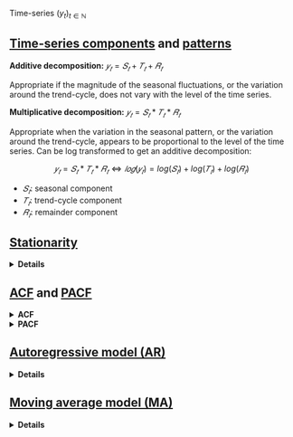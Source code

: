 Time-series $(y_t)_{t \in \mathbb{N}}$


## [Time-series components](https://otexts.com/fpp2/components.html) and [patterns](https://otexts.com/fpp2/tspatterns.html)

**Additive decomposition:**  $𝑦_𝑡 = 𝑆_𝑡 + 𝑇_𝑡 + 𝑅_𝑡$
 
Appropriate if the magnitude of the seasonal fluctuations, or the variation around the trend-cycle, does not vary with the level of the time series.

**Multiplicative decomposition:**  $𝑦_𝑡 = 𝑆_𝑡 * 𝑇_𝑡 * 𝑅_𝑡$
 
Appropriate when the variation in the seasonal pattern, or the variation around the trend-cycle, appears to be proportional to the level of the time series. 
Can be log transformed to get an additive decomposition:

$$𝑦_𝑡 = 𝑆_𝑡 * 𝑇_𝑡 * 𝑅_𝑡 \Leftrightarrow 𝑙𝑜𝑔(𝑦_𝑡) = log(𝑆_𝑡) + log(𝑇_𝑡) + log(𝑅_𝑡)$$
 
- $𝑆_𝑡$: seasonal component
- $𝑇_𝑡$: trend-cycle component
- $𝑅_𝑡$: remainder component


## [Stationarity](https://otexts.com/fpp2/stationarity.html)

<details>
<summary><b>Details</b></summary>

A stationary time series is one whose properties do not depend on the time at which the series is observed:
- constant mean ($\leftrightarrow$ no trend)
- constant standard deviation
- no seasonality

A white noise series is stationary (key property: it's not predictable):
- mean = 0
- constant standard deviation
- correlation between lags is zero

A time-series with cyclic behaviour (but no trend or seasonality) is stationary because the cycles are not of a fixed length, so before we observe the series we cannot be sure where the peaks and troughs of the cycles will be.

**Log-transformation** can help stabilize the variance of a time-series.

**Differencing** can help stabilise the mean of a time-series and eliminate/reduce trend and seasonality. 
The differenced series is the change between consecutive observations $y_t' = y_t - y_{t-1}$
- This can be applied multiple times, or there's also seasonal differencing $y_t' = y_t - y_{t-m}$ for $m \geq 1$.
- If differencing is used, it's important that the differences are interpretable.

How to test for stationarity:
- visually
- global vs. local tests
- ACF: for a stationary time-series, the ACF will drop to zero relatively quickly
- statistical hypothesis tests for stationarity to more objectively determine if differencing is required, such as the *unit root test* or *augmented Dickey-Fuller test*
</details>


## [ACF](https://otexts.com/fpp2/autocorrelation.html) and [PACF](https://otexts.com/fpp2/non-seasonal-arima.html)

<details>
<summary><b>ACF</b></summary>

Complete auto-correlation function, giving auto-correlation values of a series with its lagged values. 
Describes how much the present value of a series is related with its past values. 
A time-series can have components like trend, seasonality, cyclic and residual. 
ACF considers all these components when finding correlations.

--> Used to find the order of the moving average (MA) process
</details>

<details>
<summary><b>PACF</b></summary>

Partial auto-correlation function. 
Instead of finding correlation of present values with all lags like ACF, it finds the correlation of the residual (i.e. what remains after removing effects already explained by earlier lags) with the next lag value. 
Essentially at each time $t$ it calculates the "pure" correlations between $y_t$ and $y_{t-k}$ (for $𝑘 \geq 1$), 
removing any "indirect" effects of the type $𝑦_{𝑡−𝑘} \rightarrow 𝑦_{𝑡−𝑘+1} \rightarrow ... \rightarrow 𝑦_𝑡$ and only considering the "direct" effect $𝑦_{𝑡−𝑘} \rightarrow 𝑦_𝑡$.

The first partial autocorrelation is identical to the first autocorrelation. 
The $𝑘$-th partial autocorrelation coefficient is equal to the estimate of $\phi_𝑘$ in an $AR(𝑘)$ model.

--> Used to find the order of the auto-regressive (AR) process
</details>


## [Autoregressive model (AR)](https://otexts.com/fpp2/AR.html)

<details>
<summary><b>Details</b></summary>

An autoregressive model $AR(𝑝)$ of order $𝑝$ can be written as:

$$𝑦_𝑡 = 𝑐 + \phi_1 𝑦_{t-1} + \phi_2 𝑦_{𝑡−2} + ... + \phi_𝑝 𝑦_{𝑡−𝑝} + \epsilon_𝑡$$
 
where $\epsilon_𝑡$ is white noise. 
Essentially a linear regression with lagged values of the time-series.

Requires the time-series to be stationary.
</details>


## [Moving average model (MA)](https://otexts.com/fpp2/MA.html)

<details>
<summary><b>Details</b></summary>

Rather than using past values of the forecast variable in a regression, a moving average model uses past forecast errors in a regression-like model. 
A moving average model $MA(𝑞)$ of order $𝑞$ can be written as:

$$𝑦_𝑡 = 𝑐 + \epsilon_𝑡 + \theta_1 \epsilon_{𝑡−1} + \theta_2 \epsilon_{𝑡−2} + ... + \theta_𝑞 \epsilon_{𝑡−𝑞}$$
 
where $\epsilon_𝑡$ is white noise. 
Note that we don't actually observe the values $\epsilon_𝑡$, so it's not really a regression in the usual sense. 
Each value of $y_t$ can be thought of as a weighted moving average of the past $𝑞$ forecast errors.

It's possible to write any stationary $AR(𝑝)$ model as a $MA(\infty)$ model. 
For example for an $AR(1)$ model:

$`\begin{aligned}
𝑦_𝑡 &= \phi_1 𝑦_{𝑡−1} + \epsilon_𝑡 \\
    &= \phi_1 ( \phi_1 𝑦_{𝑡−1} + \epsilon_{𝑡−1} ) + \epsilon_t \\
    &= \phi_1^2 𝑦_{𝑡−1} + \phi_1 \epsilon_{𝑡−1} + \epsilon_𝑡 ... \\
    &= \epsilon_𝑡 + \phi_1 \epsilon_{𝑡−1} + \phi_1^2 \epsilon_{𝑡−2} + \phi_1^3 \epsilon_{𝑡−3} + ... 
\end{aligned}`$
 
The reverse holds under some constraints on the MA parameters, in which case the MA model is called **invertible**.
</details>
